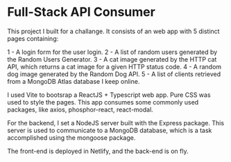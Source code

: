 # Full-Stack API Consumer

This project I built for a challange. It consists of an web app with 5 distinct pages containing:

1 - A login form for the user login.
2 - A list of random users generated by the Random Users Generator.
3 - A cat image generated by the HTTP cat API, which returns a cat image for a given HTTP status code.
4 - A random dog image generated by the Random Dog API.
5 - A list of clients retrieved from a MongoDB Atlas database I keep online.

I used Vite to bootsrap a ReactJS + Typescript web app. Pure CSS was used to style the pages. This app consumes some commonly used packages, like axios, phosphor-react, react-modal.

For the backend, I set a NodeJS server built with the Express package. This server is used to communicate to a MongoDB database, which is a task accomplished using the mongoose package.

The front-end is deployed in Netlify, and the back-end is on fly.